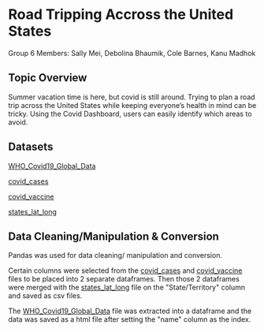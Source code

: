 # Road Tripping Accross the United States

Group 6 Members: Sally Mei, Debolina Bhaumik, Cole Barnes, Kanu Madhok

## Topic Overview
Summer vacation time is here, but covid is still around. Trying to plan a road trip across the United States while keeping everyone’s health in 
mind can be tricky. Using the Covid Dashboard, users can easily identify which areas to avoid. 

## Datasets
[WHO_Covid19_Global_Data](https://covid19.who.int/data)

[covid_cases](https://covid.cdc.gov/covid-data-tracker/#cases_casesper100klast7days)

[covid_vaccine](https://covid.cdc.gov/covid-data-tracker/#vaccinations_vacc-total-admin-rate-total)

[states_lat_long](https://developers.google.com/public-data/docs/canonical/states_csv)

## Data Cleaning/Manipulation & Conversion
Pandas was used for data cleaning/ manipulation and conversion. 

Certain columns were selected from the [covid_cases](Resources/covid_cases.csv) and [covid_vaccine](Resources/covid_vaccine.csv) files to be placed into 2 separate dataframes. Then those 2 dataframes were merged with the [states_lat_long](Resources/states_lat_long.csv) file on the "State/Territory" column and saved as csv files.

The [WHO_Covid19_Global_Data](Resources/WHO_Covid19_Global_Data.csv) file was extracted into a dataframe and the data was saved as a html file after setting the "name" column as the index.
